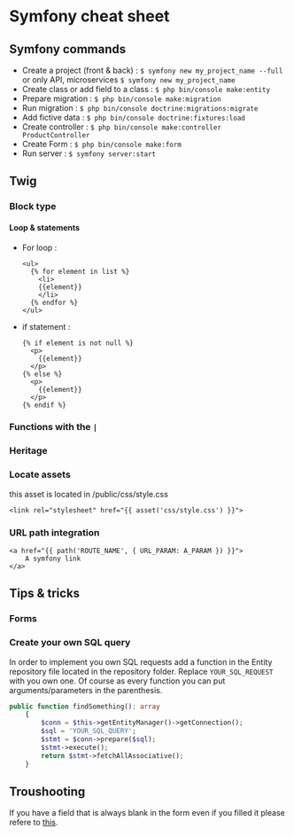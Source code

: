 # Symfony cheat sheet

## Symfony commands
- Create a project (front & back) : `$ symfony new my_project_name --full` or only API, microservices `$ symfony new my_project_name`
- Create class or add field to a class : `$ php bin/console make:entity`
- Prepare migration : `$ php bin/console make:migration`
- Run migration : `$ php bin/console doctrine:migrations:migrate`
- Add fictive data : `$ php bin/console doctrine:fixtures:load`
- Create controller : `$ php bin/console make:controller ProductController`
- Create Form : `$ php bin/console make:form`
- Run server : `$ symfony server:start`


## Twig
### Block type
#### Loop & statements
- For loop :
  ```twig
  <ul>
    {% for element in list %}
      <li>
      {{element}}
      </li>
    {% endfor %}
  </ul>
  ```
  
- if statement :
  ```twig
  {% if element is not null %}
    <p>
      {{element}}
    </p>
  {% else %}
    <p>
      {{element}}
    </p>
  {% endif %}
  ```

### Functions with the `|`
### Heritage
### Locate assets
this asset is located in /public/css/style.css
```twig
<link rel="stylesheet" href="{{ asset('css/style.css') }}">
```

### URL path integration
```twig
<a href="{{ path('ROUTE_NAME', { URL_PARAM: A_PARAM }) }}">
    A symfony link
</a>
```



## Tips & tricks

### Forms

### Create your own SQL query

In order to implement you own SQL requests add a function in the Entity repository file located in the repository folder.
Replace `YOUR_SQL_REQUEST` with you own one. Of course as every function you can put arguments/parameters in the parenthesis.
```php
public function findSomething(): array
    {
        $conn = $this->getEntityManager()->getConnection();
        $sql = 'YOUR_SQL_QUERY';
        $stmt = $conn->prepare($sql);
        $stmt->execute();
        return $stmt->fetchAllAssociative();
    }
```

## Troushooting

If you have a field that is always blank in the form even if you filled it please refere to [this](https://ourcodeworld.com/articles/read/1388/how-to-solve-symfony-5-exception-argument-1-passed-to-symfonybridgedoctrineformchoicelistidreader-getidvalue-must-be-an-object-or-null-string-given).
